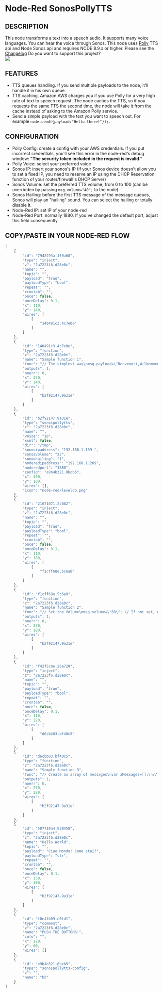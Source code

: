 # Node-Red SonosPollyTTS

## DESCRIPTION
This node transforms a text into a speech audio. It supports many voice languages. You can hear the voice through Sonos.
This node uses <a href="https://aws.amazon.com/polly/">Polly</a> TTS api and Node Sonos api and requires NODE 8.9.x or higher.
Please see the <a href="https://github.com/Supergiovane/node-red-contrib-sonospollytts/blob/master/CHANGELOG.md">Changelog</a>
Do you want to support this project?<br/><a href="https://www.paypal.me/techtoday/5"><img src="https://www.paypalobjects.com/webstatic/mktg/logo/pp_cc_mark_37x23.jpg"></a>
    
## FEATURES
* TTS queues handling. If you send multiple payloads to the node, it'll handle it in his own queue.
* TTS caching. Amazon AWS charges you if you use Polly for a very high rate of text to speech request. The node caches the TTS, so if you requests the same TTS the second time, the node will take it from the cache instead of asking to the Amazon Polly service.
* Send a simple payload with the text you want to speech out. For example <code>node.send({payload:"Hello there!"});</code>.

## CONFIGURATION
* Polly Config: create a config with your AWS credentials. If you put incorrect credentials, you'll see this error in the node-red's debug window: <b>"The security token included in the request is invalid."</b>
* Polly Voice: select your preferred voice
* Sonos IP: insert your sonos's IP (If your Sonos device doesn't allow you to set a fixed IP, you need to reserve an IP using the DHCP Reservation function of your router/firewall's DHCP Server)
* Sonos Volume: set the preferred TTS volume, from 0 to 100 (can be overridden by passing <code>msg.volume="40";</code> to the node)
* Sonos Hailing: before the first TTS message of the message queues, Sonos will play an "hailing" sound. You can select the hailing or totally disable it.
* Node-Red IP: set IP of your node-red
* Node-Red Port: normally 1880. If you've changed the default port, adjust this field consequently


## COPY/PASTE IN YOUR NODE-RED FLOW
```js
[
    {
        "id": "7948293a.159a68",
        "type": "inject",
        "z": "2a7223f6.d28e0c",
        "name": "",
        "topic": "",
        "payload": "true",
        "payloadType": "bool",
        "repeat": "",
        "crontab": "",
        "once": false,
        "onceDelay": 0.1,
        "x": 110,
        "y": 140,
        "wires": [
            [
                "140491c3.4c7e0e"
            ]
        ]
    },
    {
        "id": "140491c3.4c7e0e",
        "type": "function",
        "z": "2a7223f6.d28e0c",
        "name": "Sample function 1",
        "func": "// The simplest way\nmsg.payload=\"Benvenuti,Wilkommen,Wellcome!\";\nreturn msg;\n",
        "outputs": 1,
        "noerr": 0,
        "x": 270,
        "y": 140,
        "wires": [
            [
                "b2f92147.9a31e"
            ]
        ]
    },
    {
        "id": "b2f92147.9a31e",
        "type": "sonospollytts",
        "z": "2a7223f6.d28e0c",
        "name": "",
        "voice": "18",
        "ssml": false,
        "dir": "/tmp",
        "sonosipaddress": "192.168.1.109 ",
        "sonosvolume": "25",
        "sonoshailing": "1",
        "noderedipaddress": "192.168.1.209",
        "noderedport": "1880",
        "config": "e9b4b321.0bcb5",
        "x": 490,
        "y": 100,
        "wires": [],
        "icon": "node-red/leveldb.png"
    },
    {
        "id": "21671071.2c082",
        "type": "inject",
        "z": "2a7223f6.d28e0c",
        "name": "",
        "topic": "",
        "payload": "true",
        "payloadType": "bool",
        "repeat": "",
        "crontab": "",
        "once": false,
        "onceDelay": 0.1,
        "x": 110,
        "y": 180,
        "wires": [
            [
                "f1cff68e.5c6a8"
            ]
        ]
    },
    {
        "id": "f1cff68e.5c6a8",
        "type": "function",
        "z": "2a7223f6.d28e0c",
        "name": "Sample function 2",
        "func": "// Set the Volume\nmsg.volume=\"60\"; // If not set, will take the volume from setting page\nmsg.payload=\"Benvenuti,Wilkommen,Wellcome!\";\nreturn msg;\n\n",
        "outputs": 1,
        "noerr": 0,
        "x": 270,
        "y": 180,
        "wires": [
            [
                "b2f92147.9a31e"
            ]
        ]
    },
    {
        "id": "f42f5c8e.26a728",
        "type": "inject",
        "z": "2a7223f6.d28e0c",
        "name": "",
        "topic": "",
        "payload": "true",
        "payloadType": "bool",
        "repeat": "",
        "crontab": "",
        "once": false,
        "onceDelay": 0.1,
        "x": 110,
        "y": 220,
        "wires": [
            [
                "d6cbb03.bf40c5"
            ]
        ]
    },
    {
        "id": "d6cbb03.bf40c5",
        "type": "function",
        "z": "2a7223f6.d28e0c",
        "name": "Sample function 3",
        "func": "// Create an array of messages\nvar aMessages=[];\n// Add random messages\naMessages.push({volume:\"50\",payload:\"Benvenuti.\"});\n// Wheater in Italy\naMessages.push({volume:\"40\",payload:\"http://media.ilmeteo.it/audio/2018-03-31.mp3\"});\n// Add random messages\naMessages.push({volume:\"30\",payload:\"Cambia la tua voce nei settaggi.\"});\nreturn [aMessages];\n",
        "outputs": 1,
        "noerr": 0,
        "x": 270,
        "y": 220,
        "wires": [
            [
                "b2f92147.9a31e"
            ]
        ]
    },
    {
        "id": "587710a4.938458",
        "type": "inject",
        "z": "2a7223f6.d28e0c",
        "name": "Hello World",
        "topic": "",
        "payload": "Ciao Mondo! Come stai?",
        "payloadType": "str",
        "repeat": "",
        "crontab": "",
        "once": false,
        "onceDelay": 0.1,
        "x": 130,
        "y": 100,
        "wires": [
            [
                "b2f92147.9a31e"
            ]
        ]
    },
    {
        "id": "f0e4fb09.e0fd1",
        "type": "comment",
        "z": "2a7223f6.d28e0c",
        "name": "PUSH THE BUTTONS!",
        "info": "",
        "x": 120,
        "y": 60,
        "wires": []
    },
    {
        "id": "e9b4b321.0bcb5",
        "type": "sonospollytts-config",
        "z": "",
        "name": "bb"
    }
]
```

    
